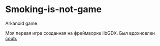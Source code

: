 # Smoking-is-not-game
Arkanoid game

Моя первая игра созданная на фреймворке libGDX.
Был вдохновлен [coub.](http://coub.com/view/11va3b)
